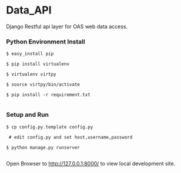 Data_API
========

Django Restful api layer for OAS web data access.

### Python Environment Install
<pre><code>$ easy_install pip <br>
$ pip install virtualenv <br>
$ virtualenv virtpy <br>
$ source virtpy/bin/activate <br>
$ pip install -r requirement.txt <br>
</code></pre>

###  Setup and Run
<pre><code>$ cp config.py.template config.py <br>
 # edit config.py and set host,username,password <br>
$ python manage.py runserver <br>
</code></pre>

Open Browser to  http://127.0.0.1:8000/ to view local development site.
